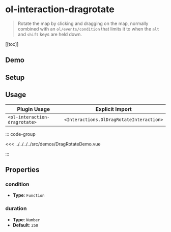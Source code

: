 # ol-interaction-dragrotate

> Rotate the map by clicking and dragging on the map, normally combined with an `ol/events/condition` that limits it to when the `alt` and `shift` keys are held down.

[[toc]]

## Demo

<script setup>
import DragRotateDemo from "@demos/DragRotateDemo.vue"
</script>

<ClientOnly>
<DragRotateDemo/>
</ClientOnly>

## Setup

<!--@include: ../../interactions.plugin.md-->

## Usage

| Plugin Usage                  |             Explicit Import              |
|-------------------------------|:----------------------------------------:|
| `<ol-interaction-dragrotate>` | `<Interactions.OlDragRotateInteraction>` |

::: code-group

<<< ../../../../src/demos/DragRotateDemo.vue

:::

## Properties

### condition

- **Type**: `Function`

### duration

- **Type**: `Number`
- **Default**: `250`
